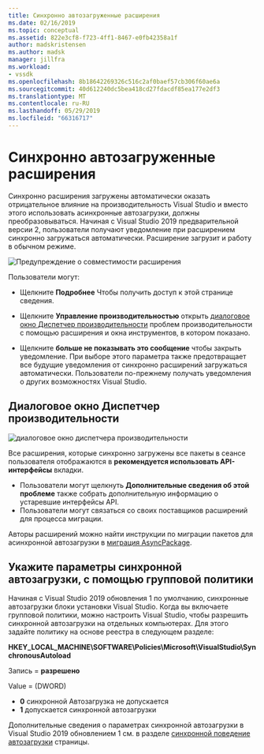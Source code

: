 ```yaml
---
title: Синхронно автозагруженные расширения
ms.date: 02/16/2019
ms.topic: conceptual
ms.assetid: 822e3cf8-f723-4ff1-8467-e0fb42358a1f
author: madskristensen
ms.author: madsk
manager: jillfra
ms.workload:
- vssdk
ms.openlocfilehash: 8b18642269326c516c2af0baef57cb306f60ae6a
ms.sourcegitcommit: 40d612240dc5bea418cd27fdacdf85ea177e2df3
ms.translationtype: MT
ms.contentlocale: ru-RU
ms.lasthandoff: 05/29/2019
ms.locfileid: "66316717"
---
```

# <a name="synchronously-autoloaded-extensions"></a>Синхронно автозагруженные расширения

Синхронно расширения загружены автоматически оказать отрицательное влияние на производительность Visual Studio и вместо этого использовать асинхронные автозагрузки, должны преобразовываться. Начиная с Visual Studio 2019 предварительной версии 2, пользователи получают уведомление при расширением синхронно загружаться автоматически. Расширение загрузит и работу в обычном режиме.

![Предупреждение о совместимости расширения](media/extension-compatibility-warning.png)

Пользователи могут:

- Щелкните **Подробнее** Чтобы получить доступ к этой странице сведения.

- Щелкните **Управление производительностью** открыть [диалоговое окно Диспетчер производительности](#performance-manager-dialog) проблем производительности с помощью расширения и окна инструментов, в котором показано.

- Щелкните **больше не показывать это сообщение** чтобы закрыть уведомление. При выборе этого параметра также предотвращает все будущие уведомления от синхронно расширений загружаться автоматически. Пользователи по-прежнему получать уведомления о других возможностях Visual Studio.

## <a name="performance-manager-dialog"></a>Диалоговое окно Диспетчер производительности

![диалоговое окно диспетчера производительности](media/performance-manager.png)

Все расширения, которые синхронно загружены все пакеты в сеансе пользователя отображаются в **рекомендуется использовать API-интерфейсы** вкладки.

* Пользователи могут щелкнуть **Дополнительные сведения об этой проблеме** также собрать дополнительную информацию о устаревшие интерфейсы API.
* Пользователи могут связаться со своих поставщиков расширений для процесса миграции.

Авторы расширений можно найти инструкции по миграции пакетов для асинхронной автозагрузки в [миграция AsyncPackage](https://github.com/Microsoft/VSSDK-Extensibility-Samples/tree/master/AsyncPackageMigration).

## <a name="specify-synchronous-autoload-settings-using-group-policy"></a>Укажите параметры синхронной автозагрузки, с помощью групповой политики

Начиная с Visual Studio 2019 обновления 1 по умолчанию, синхронные автозагрузки блоки установки Visual Studio. Когда вы включаете групповой политики, можно настроить Visual Studio, чтобы разрешить синхронной автозагрузки на отдельных компьютерах. Для этого задайте политику на основе реестра в следующем разделе:

**HKEY_LOCAL_MACHINE\SOFTWARE\Policies\Microsoft\VisualStudio\SynchronousAutoload**

Запись = **разрешено**

Value = (DWORD)
* **0** синхронной Автозагрузка не допускается
* **1** допускается синхронной автозагрузки

Дополнительные сведения о параметрах синхронной автозагрузки в Visual Studio 2019 обновлением 1 см. в разделе [синхронной поведение автозагрузки](https://aka.ms/AA52xzw) страницы.
